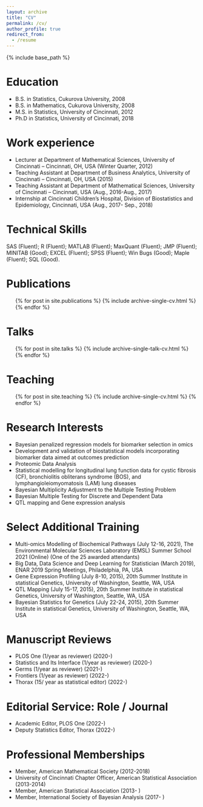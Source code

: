 ```yaml
---
layout: archive
title: "CV"
permalink: /cv/
author_profile: true
redirect_from:
  - /resume
---
```


{% include base_path %}

Education
======
* B.S. in Statistics, Cukurova University, 2008
* B.S. in Mathematics, Cukurova University, 2008
* M.S. in Statistics, University of Cincinnati, 2012
* Ph.D in Statistics, University of Cincinnati, 2018

Work experience
======
* Lecturer at Department of Mathematical Sciences, University of Cincinnati – Cincinnati, OH, USA (Winter Quarter, 2012)
* Teaching Assistant at Department of Business Analytics, University of Cincinnati – Cincinnati, OH, USA (2015)
* Teaching Assistant at Department of Mathematical Sciences, University of Cincinnati – Cincinnati, USA (Aug., 2016-Aug., 2017)
* Internship at Cincinnati Children’s Hospital, Division of Biostatistics and Epidemiology, Cincinnati, USA (Aug., 2017- Sep., 2018)

Technical Skills
======
SAS (Fluent); R (Fluent); MATLAB (Fluent); MaxQuant (Fluent); JMP (Fluent); MINITAB (Good); EXCEL (Fluent); SPSS (Fluent); Win Bugs (Good); Maple (Fluent); SQL (Good).

  
Publications
======
  <ul>{% for post in site.publications %}
    {% include archive-single-cv.html %}
  {% endfor %}</ul>
  
Talks
======
  <ul>{% for post in site.talks %}
    {% include archive-single-talk-cv.html %}
  {% endfor %}</ul>
  
Teaching
======
  <ul>{% for post in site.teaching %}
    {% include archive-single-cv.html %}
  {% endfor %}</ul>
  
Research Interests
======
* Bayesian penalized regression models for biomarker selection in omics
* Development and validation of biostatistical models incorporating biomarker data aimed at outcomes prediction
* Proteomic Data Analysis
* Statistical modelling for longitudinal lung function data for cystic fibrosis (CF), bronchiolitis obliterans syndrome (BOS), and lymphangioleiomyomatosis (LAM) lung diseases
* Bayesian Multiplicity Adjustment to the Multiple Testing Problem
* Bayesian Multiple Testing for Discrete and Dependent Data
* QTL mapping and Gene expression analysis

Select Additional Training
======
* Multi-omics Modelling of Biochemical Pathways (July 12-16, 2021), The Environmental Molecular Sciences Laboratory (EMSL) Summer School 2021 (Online)
(One of the 25 awarded attendants)
* Big Data, Data Science and Deep Learning for Statistician (March 2019), ENAR 2019 Spring Meetings, Philadelphia, PA, USA
* Gene Expression Profiling (July 8-10, 2015), 20th Summer Institute in statistical Genetics, University of Washington, Seattle, WA, USA
* QTL Mapping (July 15-17, 2015), 20th Summer Institute in statistical Genetics, University of Washington, Seattle, WA, USA
* Bayesian Statistics for Genetics (July 22-24, 2015), 20th Summer Institute in statistical Genetics, University of Washington, Seattle, WA, USA

Manuscript Reviews
======
*	PLOS One (1/year as reviewer) (2020-)
*	Statistics and Its Interface (1/year as reviewer) (2020-)
*	Germs (1/year as reviewer)  (2021-)
*	Frontiers (1/year as reviewer)  (2022-)
*	Thorax (15/ year as statistical editor) (2022-)

Editorial Service: Role / Journal
======
*	Academic Editor, PLOS One	(2022-)
*	Deputy Statistics Editor, Thorax (2022-)

Professional Memberships
======
* Member, American Mathematical Society (2012-2018)
* University of Cincinnati Chapter Officer, American Statistical Association (2013-2014)
* Member, American Statistical Association (2013- )
* Member, International Society of Bayesian Analysis (2017- )
